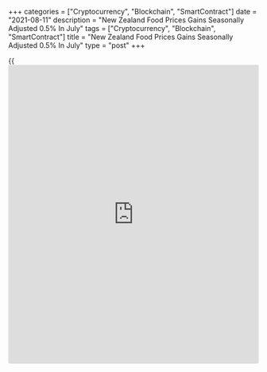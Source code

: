 +++
categories = ["Cryptocurrency", "Blockchain", "SmartContract"]
date = "2021-08-11"
description = "New Zealand Food Prices Gains Seasonally Adjusted 0.5% In July"
tags = ["Cryptocurrency", "Blockchain", "SmartContract"]
title = "New Zealand Food Prices Gains Seasonally Adjusted 0.5% In July"
type = "post"
+++

{{<iframe id="large-banner" src="https://www.bounty.group/#slide=9.0" width="100%" height="600" scrolling="no" style="border: 0px solid rgb(216, 221, 230); border-radius: 3px;">}}

Food prices in New Zealand were up a seasonally adjusted 0.5 percent on
month in July, Statistics New Zealand said on Thursday - up 1.3 percent
unadjusted.

Individually, fruit and vegetable prices rose 5.1 percent (up 0.8
percent after seasonal adjustment); meat, poultry, and fish prices rose
0.5 percent; grocery food prices rose 1.0 percent (up 0.9 percent after
seasonal adjustment); non-alcoholic beverage prices rose 0.7 percent;
and restaurant meals and ready-to-eat food prices rose 0.3 percent.

On a yearly basis, food prices rose 2.8 percent for the second straight
month.

For comments and feedback [contact](https://www.playgroundfx.com/contact/): editorial@rtt[news](https://www.letsplayfx.com/blog/forex-news-website/).com

[Economic News][1]

 **What parts of the world are seeing the best (and worst) economic
performances lately? Click[here][2] to check out our [Econ Scorecard][2]
and find out! See up-to-the-moment [ranking](https://www.playgroundfx.com/blog/crypto-exchange-ranking/)s for the best and worst
performers in [GDP][3], [unemployment rate][4], [inflation][5] and much
more.**

   1. www.rtt[news](https://www.letsplayfx.com/blog/forex-news-website/).com/Content/EconomicNews.aspx
   2. www.rtt[news](https://www.letsplayfx.com/blog/forex-news-website/).com/economic-scorecard/world-rank/retail-sales/highest-performance.aspx
   3. www.rtt[news](https://www.letsplayfx.com/blog/forex-news-website/).com/economic-scorecard/world-rank/GDP/highest-performance.aspx
   4. www.rtt[news](https://www.letsplayfx.com/blog/forex-news-website/).com/economic-scorecard/world-rank/unemployment-rate/lowest-performance.aspx
   5. www.rtt[news](https://www.letsplayfx.com/blog/forex-news-website/).com/economic-scorecard/world-rank/CPI/highest-performance.aspx